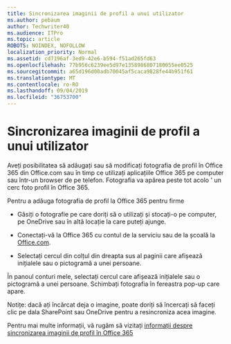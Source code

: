 ```yaml
---
title: Sincronizarea imaginii de profil a unui utilizator
ms.author: pebaum
author: Techwriter40
ms.audience: ITPro
ms.topic: article
ROBOTS: NOINDEX, NOFOLLOW
localization_priority: Normal
ms.assetid: cd7196af-3ed9-42e6-b594-f51ad265fd63
ms.openlocfilehash: 77b956c6239ee5d97e1358986807180055ee0525
ms.sourcegitcommit: a65d196d00adb70045af5caca9828fe44b951f61
ms.translationtype: MT
ms.contentlocale: ro-RO
ms.lasthandoff: 09/04/2019
ms.locfileid: "36753700"
---
```

# <a name="sync-a-users-profile-picture"></a>Sincronizarea imaginii de profil a unui utilizator

Aveți posibilitatea să adăugați sau să modificați fotografia de profil în Office 365 din Office.com sau în timp ce utilizați aplicațiile Office 365 pe computer sau într-un browser de pe telefon. Fotografia va apărea peste tot acolo ' un cerc foto profil în Office 365.

Pentru a adăuga fotografia de profil la Office 365 pentru firme

- Găsiți o fotografie pe care doriți să o utilizați și stocați-o pe computer, pe OneDrive sau în altă locație la care puteți ajunge.

- Conectați-vă la Office 365 cu contul de la serviciu sau de la școală la [Office.com](http://www.office.com).

- Selectați cercul din colțul din dreapta sus al paginii care afișează inițialele sau o pictogramă a unei persoane.

În panoul conturi mele, selectați cercul care afișează inițialele sau o pictogramă a unei persoane. Schimbați fotografia în fereastra pop-up care apare.

Notițe: dacă ați încărcat deja o imagine, poate doriți să încercați să faceți clic pe dala SharePoint sau OneDrive pentru a resincroniza acea imagine.

Pentru mai multe informații, vă rugăm să vizitați [informații despre sincronizarea imaginii de profil în Office 365](https://support.office.com/article/information-about-profile-picture-synchronization-in-office-365-20594d76-d054-4af4-a660-401133e3d48a)

